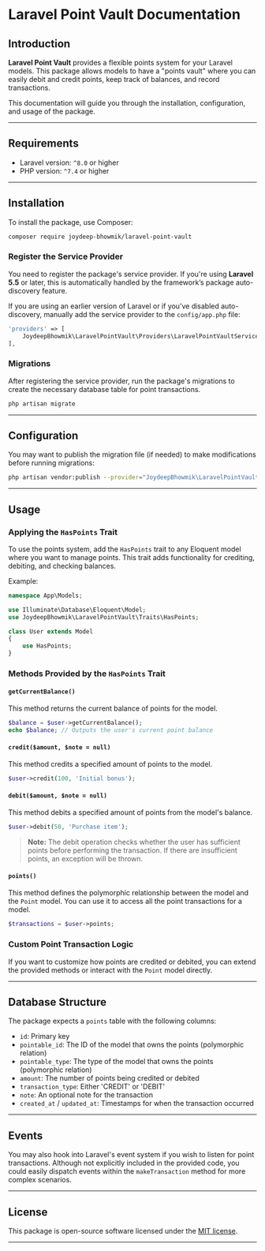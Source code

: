 # Laravel Point Vault Documentation

## Introduction

**Laravel Point Vault** provides a flexible points system for your Laravel models. This package allows models to have a "points vault" where you can easily debit and credit points, keep track of balances, and record transactions.

This documentation will guide you through the installation, configuration, and usage of the package.

---

## Requirements

- Laravel version: `^8.0` or higher
- PHP version: `^7.4` or higher

---

## Installation

To install the package, use Composer:

```bash
composer require joydeep-bhowmik/laravel-point-vault
```

### Register the Service Provider

You need to register the package's service provider. If you're using **Laravel 5.5** or later, this is automatically handled by the framework’s package auto-discovery feature.

If you are using an earlier version of Laravel or if you’ve disabled auto-discovery, manually add the service provider to the `config/app.php` file:

```php
'providers' => [
    JoydeepBhowmik\LaravelPointVault\Providers\LaravelPointVaultServiceProvider::class,
],
```

### Migrations

After registering the service provider, run the package's migrations to create the necessary database table for point transactions.

```bash
php artisan migrate
```

---

## Configuration

You may want to publish the migration file (if needed) to make modifications before running migrations:

```bash
php artisan vendor:publish --provider="JoydeepBhowmik\LaravelPointVault\Providers\LaravelPointVaultServiceProvider" --tag="migrations"
```

---

## Usage

### Applying the `HasPoints` Trait

To use the points system, add the `HasPoints` trait to any Eloquent model where you want to manage points. This trait adds functionality for crediting, debiting, and checking balances.

Example:

```php
namespace App\Models;

use Illuminate\Database\Eloquent\Model;
use JoydeepBhowmik\LaravelPointVault\Traits\HasPoints;

class User extends Model
{
    use HasPoints;
}
```

### Methods Provided by the `HasPoints` Trait

#### `getCurrentBalance()`

This method returns the current balance of points for the model.

```php
$balance = $user->getCurrentBalance();
echo $balance; // Outputs the user's current point balance
```

#### `credit($amount, $note = null)`

This method credits a specified amount of points to the model.

```php
$user->credit(100, 'Initial bonus');
```

#### `debit($amount, $note = null)`

This method debits a specified amount of points from the model's balance.

```php
$user->debit(50, 'Purchase item');
```

> **Note:** The debit operation checks whether the user has sufficient points before performing the transaction. If there are insufficient points, an exception will be thrown.

#### `points()`

This method defines the polymorphic relationship between the model and the `Point` model. You can use it to access all the point transactions for a model.

```php
$transactions = $user->points;
```

### Custom Point Transaction Logic

If you want to customize how points are credited or debited, you can extend the provided methods or interact with the `Point` model directly.

---

## Database Structure

The package expects a `points` table with the following columns:

- `id`: Primary key
- `pointable_id`: The ID of the model that owns the points (polymorphic relation)
- `pointable_type`: The type of the model that owns the points (polymorphic relation)
- `amount`: The number of points being credited or debited
- `transaction_type`: Either 'CREDIT' or 'DEBIT'
- `note`: An optional note for the transaction
- `created_at` / `updated_at`: Timestamps for when the transaction occurred

---

## Events

You may also hook into Laravel's event system if you wish to listen for point transactions. Although not explicitly included in the provided code, you could easily dispatch events within the `makeTransaction` method for more complex scenarios.

---

## License

This package is open-source software licensed under the [MIT license](https://github.com/joydeep-bhowmik/laravel-point-vault/blob/main/LICENSE).

---
